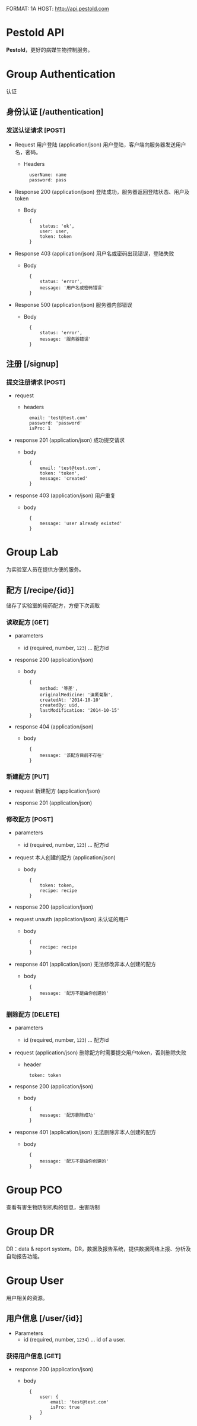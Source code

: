 FORMAT: 1A
HOST: http://api.pestold.com

# Pestold API
**Pestold**，更好的病媒生物控制服务。

# Group Authentication
认证

## 身份认证 [/authentication]

### 发送认证请求 [POST]

+ Request 用户登陆 (application/json)
用户登陆，客户端向服务器发送用户名，密码。

    + Headers

            userName: name
            password: pass

+ Response 200 (application/json)
登陆成功，服务器返回登陆状态、用户及token

    + Body

            {
                status: 'ok',
                user: user,
                token: token
            }

+ Response 403 (application/json)
用户名或密码出现错误，登陆失败

    + Body

            {
                status: 'error',
                message: '用户名或密码错误'
            }

+ Response 500 (application/json)
服务器内部错误

    + Body

            {
                status: 'error',
                message: '服务器错误'
            }

## 注册 [/signup]

### 提交注册请求 [POST]

+ request

    + headers

            email: 'test@test.com'
            password: 'password'
            isPro: 1

+ response 201 (application/json)
成功提交请求

    + body

            {
                email: 'test@test.com',
                token: 'token',
                message: 'created'
            }

+ response 403 (application/json)
用户重复

    + body

            {
                message: 'user already existed'
            }

# Group Lab
为实验室人员在提供方便的服务。

## 配方 [/recipe/{id}]
储存了实验室的用药配方，方便下次调取

### 读取配方 [GET]

+ parameters
    + id (required, number, `123`) ... 配方id

+ response 200 (application/json)

    + body

            {
                method: '等差',
                originalMedicine: '溴氰菊酯',
                createdAt: '2014-10-10'
                createdBy: uid,
                lastModification: '2014-10-15'
            }

+ response 404 (application/json)

    + body

            {
                message: '该配方目前不存在'
            }

### 新建配方 [PUT]

+ request 新建配方 (application/json)

+ response 201 (application/json)

### 修改配方 [POST]

+ parameters
    + id (required, number, `123`) ... 配方id

+ request 本人创建的配方 (application/json)

    + body

            {
                token: token,
                recipe: recipe
            }

+ response 200 (application/json)

+ request unauth (application/json)
未认证的用户

    + body

            {
                recipe: recipe
            }


+ response 401 (application/json)
无法修改非本人创建的配方

    + body

            {
                message: '配方不是由你创建的'
            }

### 删除配方 [DELETE]

+ parameters
    + id (required, number, `123`) ... 配方id

+ request (application/json)
删除配方时需要提交用户token，否则删除失败

    + header

            token: token

+ response 200 (application/json)

    + body

            {
                message: '配方删除成功'
            }

+ response 401 (application/json)
无法删除非本人创建的配方

    + body

            {
                message: '配方不是由你创建的'
            }

# Group PCO
查看有害生物防制机构的信息，虫害防制

# Group DR
DR：data & report system。DR，数据及报告系统，提供数据网络上报、分析及自动报告功能。

# Group User
用户相关的资源。

## 用户信息 [/user/{id}]

+ Parameters
    + id (required, number, `1234`) ... id of a user.

### 获得用户信息 [GET]

+ response 200 (application/json)

    + body

            {
                user: {
                    email: 'test@test.com'
                    isPro: true
                }
            }
